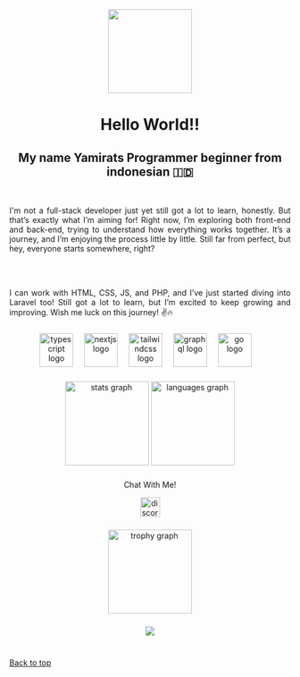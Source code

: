 <div align="center">
  <img height="150" src="https://media0.giphy.com/media/v1.Y2lkPTc5MGI3NjExcmVlZnJ6OThtZDJjajczMXN5OXY4bXE4cHVhcjUxYnZkMzd3d3poaCZlcD12MV9pbnRlcm5hbF9naWZfYnlfaWQmY3Q9Zw/HASfywCP46nENQZbZC/giphy.gif"  />
</div>

###

<h1 align="center">Hello World!! </h1>
<h2 align="center">My name Yamirats Programmer beginner from indonesian 🇮🇩 </h2><br><p align="justify">I'm not a full-stack developer just yet still got a lot to learn, honestly. But that’s exactly what I’m aiming for! Right now, I’m exploring both front-end and back-end, trying to understand how everything works together. It’s a journey, and I’m enjoying the process little by little. Still far from perfect, but hey, everyone starts somewhere, right?</p>

<br>
<br>
<p align="justify">I can work with HTML, CSS, JS, and PHP, and I’ve just started diving into Laravel too! Still got a lot to learn, but I’m excited to keep growing and improving. Wish me luck on this journey! ✌️🔥</p>


###

<div align="center">
  <img src="https://skillicons.dev/icons?i=html" height="60" alt="typescript logo"  />
  <img width="12" />
  <img src="https://skillicons.dev/icons?i=css" height="60" alt="nextjs logo"  />
  <img width="12" />
  <img src="https://skillicons.dev/icons?i=js" height="60" alt="tailwindcss logo"  />
  <img width="12" />
  <img src="https://skillicons.dev/icons?i=php" height="60" alt="graphql logo"  />
  <img width="12" />
  <img src="https://skillicons.dev/icons?i=laravel" height="60" alt="go logo"  />
  <img width="12" />
<!--   <img src="https://skillicons.dev/icons?i=MySQL" height="60" alt="rust logo"  />
  <img width="12" />
  <img src="https://skillicons.dev/icons?i=nestjs" height="60" alt="nestjs logo"  />
  <img width="12" />
  <img src="https://skillicons.dev/icons?i=py" height="60" alt="python logo"  />
  <img width="12" />
  <img src="https://skillicons.dev/icons?i=aws" height="60" alt="amazonwebservices logo"  /> -->
</div>

###


<div align="center">
  <img src="https://github-readme-stats.vercel.app/api?username=Yamirat&hide_title=false&hide_rank=false&show_icons=true&include_all_commits=true&count_private=true&disable_animations=false&theme=oldie&locale=en&hide_border=false" height="150" alt="stats graph"  />
  <img src="https://github-readme-stats.vercel.app/api/top-langs?username=Yamirat&locale=en&hide_title=false&layout=compact&card_width=320&langs_count=5&theme=oldie&hide_border=false" height="150" alt="languages graph"  />
</div>

###

<p align="center">Chat With Me!</p>
<div align="center">
<!--   <img src="https://img.shields.io/static/v1?message=Youtube&logo=youtube&label=&color=FF0000&logoColor=white&labelColor=&style=for-the-badge" height="35" alt="youtube logo"  />
  <img src="https://img.shields.io/static/v1?message=Instagram&logo=instagram&label=&color=E4405F&logoColor=white&labelColor=&style=for-the-badge" height="35" alt="instagram logo"  />
  <img src="https://img.shields.io/static/v1?message=Twitch&logo=twitch&label=&color=9146FF&logoColor=white&labelColor=&style=for-the-badge" height="35" alt="twitch logo"  /> -->
  <a href="https://discord.gg/N8vt6mq5vd" target="_blank">
  <img src="https://img.shields.io/static/v1?message=Discord&logo=discord&label=&color=7289DA&logoColor=white&labelColor=&style=for-the-badge&" height="35" alt="discord logo"  />
  </a>
<!--   <img src="https://img.shields.io/static/v1?message=Gmail&logo=gmail&label=&color=D14836&logoColor=white&labelColor=&style=for-the-badge" height="35" alt="gmail logo"  /> -->
<!--   </a>
  <img src="https://img.shields.io/static/v1?message=LinkedIn&logo=linkedin&label=&color=0077B5&logoColor=white&labelColor=&style=for-the-badge" height="35" alt="linkedin logo"  /> -->
</div>


###

<div align="center">
  <img src="https://github-profile-trophy.vercel.app?username=Yamirat&theme=oldie&column=-1&row=2&margin-w=8&margin-h=8&no-bg=false&no-frame=false&order=4" height="150" alt="trophy graph"  />
</div>

###
<!--   
<picture>
<source media="(prefers-color-scheme: dark)" srcset="https://raw.githubusercontent.com/maurodesouza/maurodesouza/output/pacman-contribution-graph-dark.svg">
  <source media="(prefers-color-scheme: light)" srcset="https://raw.githubusercontent.com/maurodesouza/maurodesouza/output/pacman-contribution-graph.svg">
  <img alt="pacman contribution graph" src="https://raw.githubusercontent.com/Yamirat/Yamirat/output/pacman-contribution-graph.svg">
</picture>
 -->
###

<div align="center">
  <img src="https://visitor-badge.laobi.icu/badge?page_id=Yamirat.Yamirat&"  />
</div><br>

###

<a href="#top">Back to top</a>
